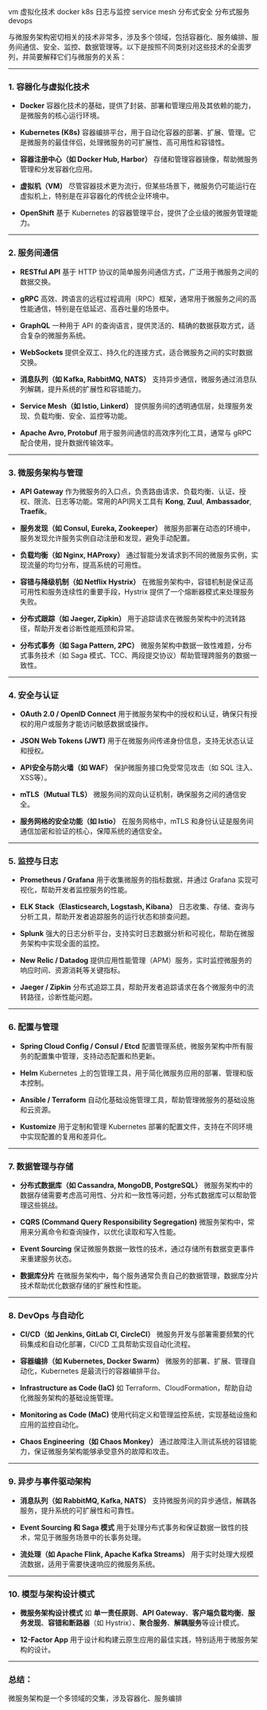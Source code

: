 vm 虚拟化技术
docker
k8s
日志与监控
service mesh
分布式安全
分布式服务
devops





与微服务架构密切相关的技术非常多，涉及多个领域，包括容器化、服务编排、服务间通信、安全、监控、数据管理等。以下是按照不同类别对这些技术的全面罗列，并简要解释它们与微服务的关系：

---

### **1. 容器化与虚拟化技术**

* **Docker**
  容器化技术的基础，提供了封装、部署和管理应用及其依赖的能力，是微服务的核心运行环境。

* **Kubernetes (K8s)**
  容器编排平台，用于自动化容器的部署、扩展、管理。它是微服务的最佳伴侣，处理微服务的可扩展性、高可用性和容错性。

* **容器注册中心（如 Docker Hub, Harbor）**
  存储和管理容器镜像，帮助微服务管理和分发容器化应用。

* **虚拟机（VM）**
  尽管容器技术更为流行，但某些场景下，微服务仍可能运行在虚拟机上，特别是在非容器化的传统企业环境中。

* **OpenShift**
  基于 Kubernetes 的容器管理平台，提供了企业级的微服务管理能力。

---

### **2. 服务间通信**

* **RESTful API**
  基于 HTTP 协议的简单服务间通信方式，广泛用于微服务之间的数据交换。

* **gRPC**
  高效、跨语言的远程过程调用（RPC）框架，通常用于微服务之间的高性能通信，特别是在低延迟、高吞吐量的场景中。

* **GraphQL**
  一种用于 API 的查询语言，提供灵活的、精确的数据获取方式，适合复杂的微服务系统。

* **WebSockets**
  提供全双工、持久化的连接方式，适合微服务之间的实时数据交换。

* **消息队列（如 Kafka, RabbitMQ, NATS）**
  支持异步通信，微服务通过消息队列解耦，提升系统的扩展性和容错能力。

* **Service Mesh（如 Istio, Linkerd）**
  提供服务间的透明通信层，处理服务发现、负载均衡、安全、监控等功能。

* **Apache Avro, Protobuf**
  用于服务间通信的高效序列化工具，通常与 gRPC 配合使用，提升数据传输效率。

---

### **3. 微服务架构与管理**

* **API Gateway**
  作为微服务的入口点，负责路由请求、负载均衡、认证、授权、限流、日志等功能。常用的API网关工具有 **Kong**, **Zuul**, **Ambassador**, **Traefik**。

* **服务发现（如 Consul, Eureka, Zookeeper）**
  微服务部署在动态的环境中，服务发现允许服务实例自动注册和发现，避免手动配置。

* **负载均衡（如 Nginx, HAProxy）**
  通过智能分发请求到不同的微服务实例，实现流量的均匀分布，提高系统的可用性。

* **容错与降级机制（如 Netflix Hystrix）**
  在微服务架构中，容错机制是保证高可用性和服务连续性的重要手段，Hystrix 提供了一个熔断器模式来处理服务失败。

* **分布式跟踪（如 Jaeger, Zipkin）**
  用于追踪请求在微服务架构中的流转路径，帮助开发者诊断性能瓶颈和异常。

* **分布式事务（如 Saga Pattern, 2PC）**
  微服务架构中数据一致性难题，分布式事务技术（如 Saga 模式、TCC、两段提交协议）帮助管理跨服务的数据一致性。

---

### **4. 安全与认证**

* **OAuth 2.0 / OpenID Connect**
  用于微服务架构中的授权和认证，确保只有授权的用户或服务才能访问敏感数据或操作。

* **JSON Web Tokens (JWT)**
  用于在微服务间传递身份信息，支持无状态认证和授权。

* **API安全与防火墙（如 WAF）**
  保护微服务接口免受常见攻击（如 SQL 注入、XSS等）。

* **mTLS（Mutual TLS）**
  微服务间的双向认证机制，确保服务之间的通信安全。

* **服务网格的安全功能（如 Istio）**
  在服务网格中，mTLS 和身份认证是服务间通信加密和验证的核心，保障系统的通信安全。

---

### **5. 监控与日志**

* **Prometheus / Grafana**
  用于收集微服务的指标数据，并通过 Grafana 实现可视化，帮助开发者监控服务的性能。

* **ELK Stack（Elasticsearch, Logstash, Kibana）**
  日志收集、存储、查询与分析工具，帮助开发者追踪服务的运行状态和排查问题。

* **Splunk**
  强大的日志分析平台，支持实时日志数据分析和可视化，帮助在微服务架构中实现全面的监控。

* **New Relic / Datadog**
  提供应用性能管理（APM）服务，实时监控微服务的响应时间、资源消耗等关键指标。

* **Jaeger / Zipkin**
  分布式追踪工具，帮助开发者追踪请求在各个微服务中的流转路径，诊断性能问题。

---

### **6. 配置与管理**

* **Spring Cloud Config / Consul / Etcd**
  配置管理系统，微服务架构中所有服务的配置集中管理，支持动态配置和热更新。

* **Helm**
  Kubernetes 上的包管理工具，用于简化微服务应用的部署、管理和版本控制。

* **Ansible / Terraform**
  自动化基础设施管理工具，帮助管理微服务的基础设施和云资源。

* **Kustomize**
  用于定制和管理 Kubernetes 部署的配置文件，支持在不同环境中实现配置的复用和差异化。

---

### **7. 数据管理与存储**

* **分布式数据库（如 Cassandra, MongoDB, PostgreSQL）**
  微服务架构中的数据存储需要考虑高可用性、分片和一致性等问题，分布式数据库可以帮助管理这些挑战。

* **CQRS (Command Query Responsibility Segregation)**
  微服务架构中，常用来分离命令和查询操作，以优化读取和写入性能。

* **Event Sourcing**
  保证微服务数据一致性的技术，通过存储所有数据变更事件来重建服务状态。

* **数据库分片**
  在微服务架构中，每个服务通常负责自己的数据管理，数据库分片技术帮助优化数据存储的扩展性和性能。

---

### **8. DevOps 与自动化**

* **CI/CD（如 Jenkins, GitLab CI, CircleCI）**
  微服务开发与部署需要频繁的代码集成和自动化部署，CI/CD 工具帮助实现自动化流程。

* **容器编排（如 Kubernetes, Docker Swarm）**
  微服务的部署、扩展、管理自动化，Kubernetes 是最流行的容器编排平台。

* **Infrastructure as Code (IaC)**
  如 Terraform、CloudFormation，帮助自动化微服务架构的基础设施管理。

* **Monitoring as Code (MaC)**
  使用代码定义和管理监控系统，实现基础设施和应用的监控自动化。

* **Chaos Engineering（如 Chaos Monkey）**
  通过故障注入测试系统的容错能力，保证微服务架构能够承受意外的故障和攻击。

---

### **9. 异步与事件驱动架构**

* **消息队列（如 RabbitMQ, Kafka, NATS）**
  支持微服务间的异步通信，解耦各服务，提升系统的可扩展性和可靠性。

* **Event Sourcing 和 Saga 模式**
  用于处理分布式事务和保证数据一致性的技术，常见于微服务场景中的长事务处理。

* **流处理（如 Apache Flink, Apache Kafka Streams）**
  用于实时处理大规模流数据，适用于需要快速响应的微服务系统。

---

### **10. 模型与架构设计模式**

* **微服务架构设计模式**
  如 **单一责任原则**、**API Gateway**、**客户端负载均衡**、**服务发现**、**容错和断路器**（如 Hystrix）、**聚合服务**、**解耦服务**等设计模式。

* **12-Factor App**
  用于设计和构建云原生应用的最佳实践，特别适用于微服务架构的设计。

---

### 总结：

微服务架构是一个多领域的交集，涉及容器化、服务编排

